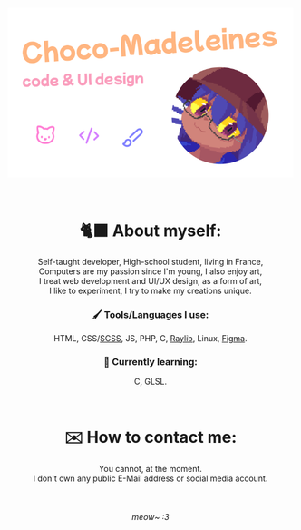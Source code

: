 <br>

<p align="center">
    <img src="docs/res/img/Header.svg">
</p>

<br>

<h1 align="center">🐈‍⬛ About myself:</h1>
<p align="center">
    Self-taught developer, High-school student, living in France,<br>
    Computers are my passion since I'm young, I also enjoy art,<br>
    I treat web development and UI/UX design, as a form of art,<br>
    I like to experiment, I try to make my creations unique.
</p>

<h3 align="center">🖌️ Tools/Languages I use:</h3>
<p align="center">
    HTML, CSS/<a href="https://sass-lang.com/">SCSS</a>, JS, PHP, C, <a href="https://www.raylib.com/">Raylib</a>, Linux, <a href="https://figma.com">Figma</a>.
</p>

<h3 align="center">📖 Currently learning:</h3>
<p align="center">
    C, GLSL.
</p>

<br>

<h1 align="center">✉️ How to contact me:</h1>
<p align="center">
    You cannot, at the moment.<br>
    I don't own any public E-Mail address or social media account.
</p>

<br>
<h6 align="center">meow~ :3</h6>
